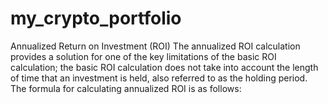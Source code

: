# my_crypto_portfolio

Annualized Return on Investment (ROI)
The annualized ROI calculation provides a solution for one of the key limitations of the basic ROI calculation; the basic ROI calculation does not take into account the length of time that an investment is held, also referred to as the holding period. The formula for calculating annualized ROI is as follows: